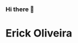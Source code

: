 ### Hi there 👋

# Erick Oliveira
<!--
**Erivks/Erivks** is a ✨ _special_ ✨ repository because its `README.md` (this file) appears on your GitHub profile.

[![Github Badge](https://img.shields.io/badge/-Github-000?style=flat-square&logo=Github&logoColor=white&link=https://github.com/lucasgdb)](https://github.com/Erivks)
[![Linkedin Badge](https://img.shields.io/badge/-LinkedIn-blue?style=flat-square&logo=Linkedin&logoColor=white&link=https://www.linkedin.com/in/erick-oliveira-dos-santos-0678a5185/)](https://www.linkedin.com/in/erick-oliveira-dos-santos-0678a5185/)
[![Gmail Badge](https://img.shields.io/badge/-Gmail-c14438?style=flat-square&logo=Gmail&logoColor=white&link=mailto:mordecai.es27@gmail.com)](mailto:mordecai.es27@gmail.com)

- 🔭 I’m currently working with PHP and Laravel
- 🌱 I’m currently learning Vue.js and UI Design
- ☕ Fun fact: coffee addicted
-->
